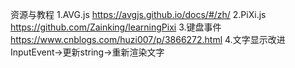 资源与教程
1.AVG.js
	https://avgjs.github.io/docs/#/zh/
2.PiXi.js
	https://github.com/Zainking/learningPixi
3.键盘事件
	https://www.cnblogs.com/huzi007/p/3866272.html
4.文字显示改进
	InputEvent->更新string->重新渲染文字